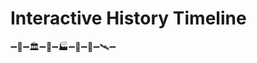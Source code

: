 # Interactive History Timeline

&#10134;&#128511;&#10134;&#127963;&#10134;&#127984;&#10134;&#127981;&#10134;&#128509;&#10134;&#128640;&#10134;&#128752;&#10134;

